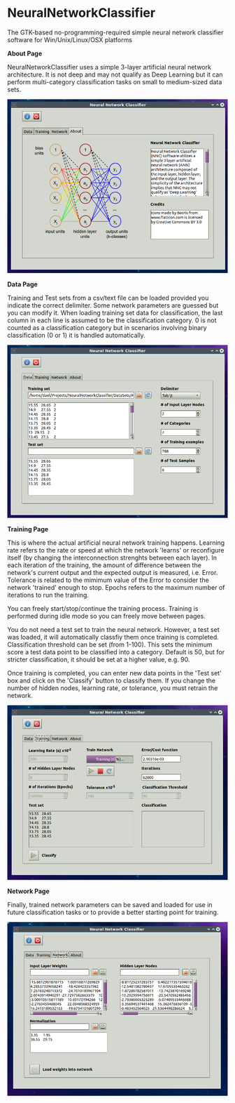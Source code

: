 # NeuralNetworkClassifier
The GTK-based no-programming-required simple neural network classifier software for Win/Unix/Linux/OSX platforms

**About Page**

NeuralNetworkClassifier uses a simple 3-layer artificial neural network architecture. It is not deep and may not qualify as Deep Learning but it can perform multi-category classification tasks on small to medium-sized data sets.

![About Page](/Screenshots/about.png)

**Data Page**

Training and Test sets from a csv/text file can be loaded provided you indicate the correct delimiter. Some network parameters are guessed but you can modify it. When loading training set data for classification, the last column in each line is assumed to be the classification category. 0 is not counted as a classification category but in scenarios involving binary classification (0 or 1) it is handled automatically. 

![Data Page](/Screenshots/data.png)

**Training Page**

This is where the actual artificial neural network training happens. Learning rate refers to the rate or speed at which the network 'learns' or reconfigure itself (by changing the interconnection strenghts between each layer). In each iteration of the training, the amount of difference between the network's current output and the expected output is measured, i.e. Error. Tolerance is related to the mimimum value of the Error to consider the network 'trained' enough to stop. Epochs refers to the maximum number of iterations to run the training.

You can freely start/stop/continue the training process. Training is performed during idle mode so you can freely move between pages. 

You do not need a test set to train the neural network. However, a test set was loaded, it will automatically classfiy them once training is completed. Classification threshold can be set (from 1-100). This sets the minimum score a test data point to be classified into a category. Default is 50, but for stricter classification, it should be set at a higher value, e.g. 90.

Once training is completed, you can enter new data points in the 'Test set' box and click on the 'Classify' button to classify them. If you change the number of hidden nodes, learning rate, or tolerance, you must retrain the network. 

![Training Page](/Screenshots/training.png)

**Network Page**

Finally, trained network parameters can be saved and loaded for use in future classification tasks or to provide a better starting point for training.

![Network Page](/Screenshots/network.png)

